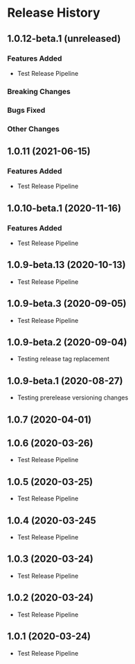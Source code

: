 # Release History

## 1.0.12-beta.1 (unreleased)

### Features Added
- Test Release Pipeline

### Breaking Changes

### Bugs Fixed

### Other Changes

## 1.0.11 (2021-06-15)

### Features Added
- Test Release Pipeline

## 1.0.10-beta.1 (2020-11-16)

### Features Added
- Test Release Pipeline

## 1.0.9-beta.13 (2020-10-13)

- Test Release Pipeline

## 1.0.9-beta.3 (2020-09-05)

- Test Release Pipeline

## 1.0.9-beta.2 (2020-09-04)

- Testing release tag replacement

## 1.0.9-beta.1 (2020-08-27)

- Testing prerelease versioning changes

## 1.0.7 (2020-04-01)

## 1.0.6 (2020-03-26)

- Test Release Pipeline

## 1.0.5 (2020-03-25)

- Test Release Pipeline

## 1.0.4 (2020-03-245

- Test Release Pipeline

## 1.0.3 (2020-03-24)

- Test Release Pipeline

## 1.0.2 (2020-03-24)

- Test Release Pipeline

## 1.0.1 (2020-03-24)

- Test Release Pipeline
